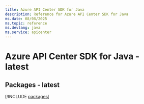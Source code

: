 ```yaml
---
title: Azure API Center SDK for Java
description: Reference for Azure API Center SDK for Java
ms.date: 08/08/2025
ms.topic: reference
ms.devlang: java
ms.service: apicenter
---
```

# Azure API Center SDK for Java - latest
## Packages - latest
[!INCLUDE [packages](api-center-index.md)]